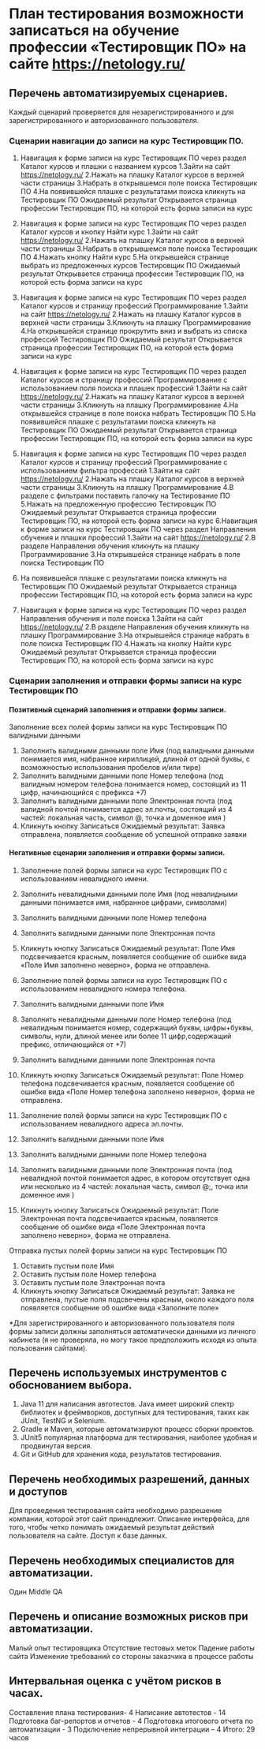 # План тестирования возможности записаться на обучение профессии «Тестировщик ПО» на сайте https://netology.ru/

## Перечень автоматизируемых сценариев.
Каждый сценарий проверяется для незарегистрированного и для зарегистрированного и
авторизованного пользователя.
### Сценарии навигации до записи на курс Тестировщик ПО.
1. Навигация к форме записи на курс Тестировщик ПО через раздел Каталог курсов и
плашки с названием курсов
1.Зайти на сайт https://netology.ru/
2.Нажать на плашку Каталог курсов в верхней части страницы
3.Набрать в открывшемся поле поиска Тестировщик ПО
4.На появившейся плашке с результатами поиска кликнуть на Тестировщик ПО
Ожидаемый результат
Открывается страница профессии Тестировщик ПО, на которой есть форма записи на курс
2. Навигация к форме записи на курс Тестировщик ПО через раздел Каталог курсов и
кнопку Найти курс
1.Зайти на сайт https://netology.ru/
2.Нажать на плашку Каталог курсов в верхней части страницы
3.Набрать в открывшемся поле поиска Тестировщик ПО
4.Нажать кнопку Найти курс
5.На открывшейся странице выбрать из предложенных курсов Тестировщик ПО
Ожидаемый результат
Открывается страница профессии Тестировщик ПО, на которой есть форма записи на курс
3. Навигация к форме записи на курс Тестировщик ПО через раздел Каталог курсов и
страницу профессий Программирование
1.Зайти на сайт https://netology.ru/
2.Нажать на плашку Каталог курсов в верхней части страницы
3.Кликнуть на плашку Программирование
4.На открывшейся странице прокрутить вниз и выбрать из списка профессий Тестировщик
ПО
Ожидаемый результат
Открывается страница профессии Тестировщик ПО, на которой есть форма записи на курс

4. Навигация к форме записи на курс Тестировщик ПО через раздел Каталог курсов и
страницу профессий Программирование с использованием поля поиска и плашек
профессий
1.Зайти на сайт https://netology.ru/
2.Нажать на плашку Каталог курсов в верхней части страницы
3.Кликнуть на плашку Программирование
4.На открывшейся странице в поле поиска набрать Тестировщик ПО
5.На появившейся плашке с результатами поиска кликнуть на Тестировщик ПО
Ожидаемый результат
Открывается страница профессии Тестировщик ПО, на которой есть форма записи на курс
5. Навигация к форме записи на курс Тестировщик ПО через раздел Каталог курсов и
страницу профессий Программирование с использованием фильтра профессий
1.Зайти на сайт https://netology.ru/
2.Нажать на плашку Каталог курсов в верхней части страницы
3.Кликнуть на плашку Программирование
4.В разделе с фильтрами поставить галочку на Тестирование ПО
5.Нажать на предложенную профессию Тестировщик ПО
Ожидаемый результат
Открывается страница профессии Тестировщик ПО, на которой есть форма записи на курс
6.Навигация к форме записи на курс Тестировщик ПО через раздел Направления обучения
и плашки профессий
1.Зайти на сайт https://netology.ru/
2.В разделе Направления обучения кликнуть на плашку Программирование
3.На открывшейся странице набрать в поле поиска Тестировщик ПО
4. На появившейся плашке с результатами поиска кликнуть на Тестировщик ПО
Ожидаемый результат
Открывается страница профессии Тестировщик ПО, на которой есть форма записи на курс
7. Навигация к форме записи на курс Тестировщик ПО через раздел Направления обучения
и поле поиска
1.Зайти на сайт https://netology.ru/
2.В разделе Направления обучения кликнуть на плашку Программирование
3.На открывшейся странице набрать в поле поиска Тестировщик ПО
4.Нажать на кнопку Найти курс
Ожидаемый результат
Открывается страница профессии Тестировщик ПО, на которой есть форма записи на курс

### Сценарии заполнения и отправки формы записи на курс Тестировщик ПО

#### Позитивный сценарий заполнения и отправки формы записи.
Заполнение всех полей формы записи на курс Тестировщик ПО валидными данными
1. Заполнить валидными данными поле Имя (под валидными данными понимается имя,
набранное кириллицей, длиной от одной буквы, с возможностью использования пробелов
и/или тире)
2. Заполнить валидными данными поле Номер телефона (под валидным номером
телефона понимается номер, состоящий из 11 цифр, начинающийся с префикса +7)
3. Заполнить валидными данными поле Электронная почта (под валидной почтой
понимается адрес эл.почты, состоящий из 4 частей: локальная часть, символ @, точка и
доменное имя )
4. Кликнуть кнопку Записаться
Ожидаемый результат: Заявка отправлена, появляется сообщение об успешной отправке
заявки

#### Негативные сценарии заполнения и отправки формы записи.
1. Заполнение полей формы записи на курс Тестировщик ПО с использованием
невалидного имени.
1. Заполнить невалидными данными поле Имя (под невалидными данными понимается
имя, набранное цифрами, символами)
2. Заполнить валидными данными поле Номер телефона
3. Заполнить валидными данными поле Электронная почта
4. Кликнуть кнопку Записаться
Ожидаемый результат: Поле Имя подсвечивается красным, появляется сообщение об
ошибке вида «Поле Имя заполнено неверно», форма не отправлена.
2. Заполнение полей формы записи на курс Тестировщик ПО с использованием
невалидного номера телефона.
1. Заполнить валидными данными поле Имя
2. Заполнить невалидными данными поле Номер телефона (под невалидным понимается
номер, содержащий буквы, цифры+буквы, символы, нули, длиной менее или более 11
цифр,содержащий префикс, отличающийся от +7)
3. Заполнить валидными данными поле Электронная почта
4. Кликнуть кнопку Записаться
Ожидаемый результат: Поле Номер телефона подсвечивается красным, появляется
сообщение об ошибке вида «Поле Номер телефона заполнено неверно», форма не
отправлена.
3. Заполнение полей формы записи на курс Тестировщик ПО с использованием
невалидного адреса эл.почты.

1. Заполнить валидными данными поле Имя
2. Заполнить валидными данными поле Номер телефона
3. Заполнить валидными данными поле Электронная почта (под невалидной почтой
понимается адрес, в котором отсутствует одна или несколько из 4 частей: локальная часть,
символ @;, точка или доменное имя )
4. Кликнуть кнопку Записаться
Ожидаемый результат: Поле Электронная почта подсвечивается красным, появляется
сообщение об ошибке вида «Поле Электронная почта заполнено неверно», форма не
отправлена.

Отправка пустых полей формы записи на курс Тестировщик ПО
1. Оставить пустым поле Имя
2. Оставить пустым поле Номер телефона
3. Оставить пустым поле Электронная почта
4. Кликнуть кнопку Записаться
Ожидаемый результат: Заявка не отправлена, пустые поля подсвечены красным, около
каждого поля появляется сообщение об ошибке вида «Заполните поле»

*Для зарегистрированного и авторизованного пользователя поля формы записи должны
заполняться автоматически данными из личного кабинета (я не проверяла, но могу такое
предположить исходя из опыта пользования сайтами).

## Перечень используемых инструментов с обоснованием выбора.
1. Java 11 для написания автотестов. Java имеет широкий спектр библиотек и
фреймворков, доступных для тестирования, таких как JUnit, TestNG и Selenium.
2. Gradle и Maven, которые автоматизируют процесс сборки проектов.
3. JUnit5 популярная платформа для тестирования, наиболее удобная и продвинутая
версия.
4. Git и GitHub для хранения кода, результатов тестирования.
   
## Перечень необходимых разрешений, данных и доступов
Для проведения тестирования сайта необходимо разрешение компании, которой этот сайт
принадлежит.
Описание интерфейса, для того, чтобы четко понимать ожидаемый результат действий
пользователя на сайте.
Доступ к базе данных.

## Перечень необходимых специалистов для автоматизации.
Один Middle QA

## Перечень и описание возможных рисков при автоматизации.
Малый опыт тестировщика
Отсутствие тестовых меток
Падение работы сайта
Изменение требований со стороны заказчика в процессе работы

## Интервальная оценка с учётом рисков в часах.
Составление плана тестирования- 4
Написание автотестов - 14
Подготовка баг-репортов и отчетов - 4
Подготовка итогового отчета по автоматизации - 3
Подключение непрерывной интеграции – 4
Итого: 29 часов

